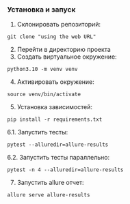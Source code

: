 ### Установка и запуск

1. Склонировать репозиторий:

```
git clone "using the web URL"
```

2. Перейти в директорию проекта
3. Создать виртуальное окружение:

```
python3.10 -m venv venv
```

4. Активировать окружение:

```
source venv/bin/activate
```

5. Установка зависимостей:

```
pip install -r requirements.txt
```

6.1. Запустить тесты:

```
pytest --alluredir=allure-results
```

6.2. Запустить тесты параллельно:

```
pytest -n 4 --alluredir=allure-results
```

7. Запустить allure отчет:

```
allure serve allure-results
```